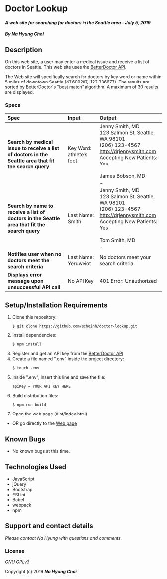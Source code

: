 # Doctor Lookup

#### _A web site for searching for doctors in the Seattle area - July 5, 2019_

#### _By **Na Hyung Choi**_

## Description

On this web site, a user may enter a medical issue and receive a list of doctors in Seattle. This web site uses the [BetterDoctor API](https://developer.betterdoctor.com).

The Web site will specifically search for doctors by key word or name within 5 miles of downtown Seattle (47.609207,-122.336677). The results are sorted by BetterDoctor's "best match" algorithm. A maximum of 30 results are displayed.

### Specs
| Spec | Input | Output |
| :-------------     | :------------- | :------------- |
| **Search by medical issue to receive a list of doctors in the Seattle area that fit the search query** | Key Word: athlete's foot | Jenny Smith, MD</br>123 Salmon St, Seattle, WA 98101</br>(206) 123-4567</br>http://drjennysmith.com</br>Accepting New Patients: Yes</br></br>James Bobson, MD</br>... |
| **Search by name to receive a list of doctors in the Seattle area that fit the search query** | Last Name: Smith | Jenny Smith, MD</br>123 Salmon St, Seattle, WA 98101</br>(206) 123-4567</br>http://drjennysmith.com</br>Accepting New Patients: Yes</br></br>Tom Smith, MD</br>... |
| **Notifies user when no doctors meet the search criteria** | Last Name: Yeruweiot | No doctors meet your search criteria. |
| **Displays error message upon unsuccessful API call** | No API Key | 401 Error: Unauthorized |

## Setup/Installation Requirements

1. Clone this repository:
    ```
    $ git clone https://github.com/schoinh/doctor-lookup.git
    ```
2. Install dependencies:
    ```
    $ npm install
    ```
3. Register and get an API key from the [BetterDoctor API](https://developer.betterdoctor.com)
4. Create a file named ".env" inside the project directory:
    ```
    $ touch .env
    ```
5. Inside ".env", insert this line and save the file:
    ```
    apiKey = YOUR API KEY HERE
    ```
6. Build distribution files:
    ```
    $ npm run build
    ```
7. Open the web page (dist/index.html)

* OR go directly to the [Web page](http://schoinh.github.io/doctor-lookup)

## Known Bugs
* No known bugs at this time.

## Technologies Used
* JavaScript
* jQuery
* Bootstrap
* ESLint
* Babel
* webpack
* npm

## Support and contact details

_Please contact Na Hyung with questions and comments._

### License

*GNU GPLv3*

Copyright (c) 2019 **_Na Hyung Choi_**
